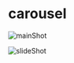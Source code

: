 # carousel


![mainShot](https://github.com/DelaramDehqan/carousel/assets/103545728/d3854c00-900e-4e04-bef1-775b1cbce633)

![slideShot](https://github.com/DelaramDehqan/carousel/assets/103545728/19e6110e-5a71-4860-9232-3eec80dbfaa5)



